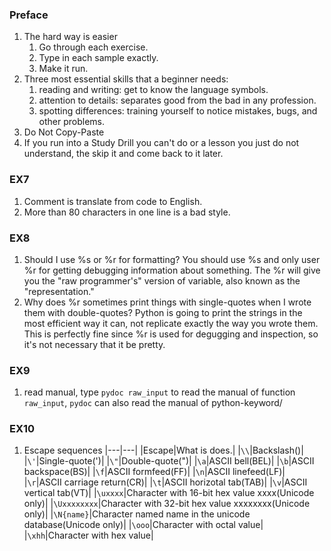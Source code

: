 ### Preface
1. The hard way is easier
	1. Go through each exercise.
	2. Type in each sample exactly.
	3. Make it run.
2. Three most essential skills that a beginner needs:
	1. reading and writing: get to know the language symbols.
	2. attention to details: separates good from the bad in any profession.
	3. spotting differences: training yourself to notice mistakes, bugs, and other problems.
3. Do Not Copy-Paste
4. If you run into a Study Drill you can't do or a lesson you just do not understand, the skip it and come back to it later. 

### EX7
1. Comment is translate from code to English. 
2. More than 80 characters in one line is a bad style.

### EX8
1. Should I use %s or %r for formatting?
	You should use %s and only user %r for getting debugging information about something. The %r will give you the "raw programmer's" version of variable, also known as the "representation."
2. Why does %r sometimes print things with single-quotes when I wrote them with double-quotes? 
	Python is going to print the strings in the most efficient way it can, not replicate exactly the way you wrote them. This is perfectly fine since %r is used for degugging and inspection, so it's not necessary that it be pretty.

### EX9
1. read manual, type `pydoc raw_input` to read the manual of function `raw_input`, `pydoc` can also read the manual of python-keyword/

### EX10
1. Escape sequences
|---|---|
|Escape|What is does.|
|`\\`|Backslash(\)|
|`\'`|Single-quote(')|
|`\"`|Double-quote(")|
|`\a`|ASCII bell(BEL)|
|`\b`|ASCII backspace(BS)|
|`\f`|ASCII formfeed(FF)|
|`\n`|ASCII linefeed(LF)|
|`\r`|ASCII carriage return(CR)|
|`\t`|ASCII horizotal tab(TAB)|
|`\v`|ASCII vertical tab(VT)|
|`\uxxxx`|Character with 16-bit hex value xxxx(Unicode only)|
|`\Uxxxxxxxx`|Character with 32-bit hex value xxxxxxxx(Unicode only)|
|`\N{name}`|Character named name in the unicode database(Unicode only)|
|`\ooo`|Character with octal value|
|`\xhh`|Character with hex value|




